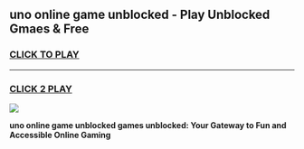 
## uno online game unblocked - Play Unblocked Gmaes & Free
<h3>
<a href="https://premium.freeplayer.one?title=uno_online_game_unblocked&ref=20F">CLICK TO PLAY</a></h3>
<hr>

<h3>
<a href="https://premium.freeplayer.one?title=uno_online_game_unblocked&ref=20F">CLICK 2 PLAY</a>
  
</h3>

<a href="https://premium.freeplayer.one?title=uno_online_game_unblocked&ref=20F/"><img src="https://clearcache.store/games.png"></a>


**uno online game unblocked games unblocked: Your Gateway to Fun and Accessible Online Gaming**
